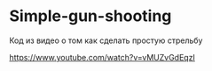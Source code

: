 # Simple-gun-shooting
Код из видео о том как сделать простую стрельбу

https://www.youtube.com/watch?v=vMUZvGdEqzI
